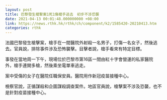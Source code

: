 ```yaml
---
layout: post
title: 巴黎發生槍擊案1死1傷槍手逃去　初步不涉恐襲
date: 2021-04-13 00:01:48.000000000 +08:00
link: https://news.rthk.hk/rthk/ch/component/k2/1585420-20210413.htm
categories: rthk
---
```


法國巴黎發生槍擊案，槍手在一間醫院外射殺一名男子，打傷一名女子，然後逃去。官員說，排除事件涉及恐怖襲擊。目擊者說，槍手看來有特定目標。

事發在當地周一下午，現場位於巴黎市第16區一間由紅十字會營運的私家醫院外，槍手連開多槍，然後乘坐電單車逃走。

案中受傷的女子在醫院任職保安員。醫院用作新冠疫苗接種中心。

檢察官說，正循謀殺和企圖謀殺調查案件。地區官員說，槍擊案不涉及恐襲，也不是針對疫苗接種中心。
